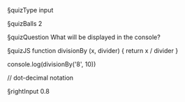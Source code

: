 §quizType
input

§quizBalls
2


§quizQuestion
What will be displayed in the console?



§quizJS
function divisionBy (x, divider) {
  return x / divider
}

console.log(divisionBy('8', 10))

// dot-decimal notation



§rightInput
0.8
